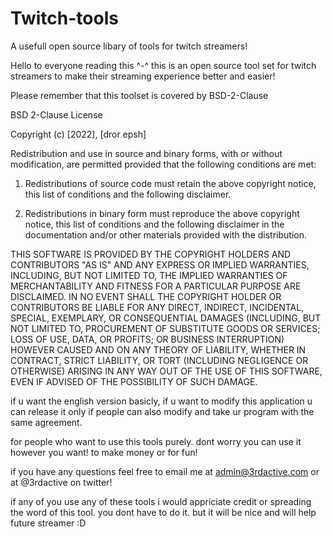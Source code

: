 # Twitch-tools
 A usefull open source libary of tools for twitch streamers!

Hello to everyone reading this ^-^
this is an open source tool set for twitch streamers to make their streaming experience better and easier!

Please remember that this toolset is covered by BSD-2-Clause

BSD 2-Clause License

Copyright (c) [2022], [dror epsh]

Redistribution and use in source and binary forms, with or without
modification, are permitted provided that the following conditions are met:

1. Redistributions of source code must retain the above copyright notice, this
   list of conditions and the following disclaimer.

2. Redistributions in binary form must reproduce the above copyright notice,
   this list of conditions and the following disclaimer in the documentation
   and/or other materials provided with the distribution.

THIS SOFTWARE IS PROVIDED BY THE COPYRIGHT HOLDERS AND CONTRIBUTORS "AS IS"
AND ANY EXPRESS OR IMPLIED WARRANTIES, INCLUDING, BUT NOT LIMITED TO, THE
IMPLIED WARRANTIES OF MERCHANTABILITY AND FITNESS FOR A PARTICULAR PURPOSE ARE
DISCLAIMED. IN NO EVENT SHALL THE COPYRIGHT HOLDER OR CONTRIBUTORS BE LIABLE
FOR ANY DIRECT, INDIRECT, INCIDENTAL, SPECIAL, EXEMPLARY, OR CONSEQUENTIAL
DAMAGES (INCLUDING, BUT NOT LIMITED TO, PROCUREMENT OF SUBSTITUTE GOODS OR
SERVICES; LOSS OF USE, DATA, OR PROFITS; OR BUSINESS INTERRUPTION) HOWEVER
CAUSED AND ON ANY THEORY OF LIABILITY, WHETHER IN CONTRACT, STRICT LIABILITY,
OR TORT (INCLUDING NEGLIGENCE OR OTHERWISE) ARISING IN ANY WAY OUT OF THE USE
OF THIS SOFTWARE, EVEN IF ADVISED OF THE POSSIBILITY OF SUCH DAMAGE.

if u want the english version basicly, if u want to modify this application u can release it only if
people can also modify and take ur program with the same agreement.

for people who want to use this tools purely. dont worry you can use it however you want! to make money or for fun!


if you have any questions feel free to email me at admin@3rdactive.com or at @3rdactive on twitter!



if any of you use any of these tools i would appriciate credit or spreading the word of this tool. you dont have to do it. but it will be nice and will help future streamer :D 